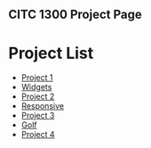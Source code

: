 ## CITC 1300 Project Page

<h1>Project List </h1>

<ul>
    <li><a href="project1/index.html" target="_blank">Project 1</a></li>
    <li><a href="widgets/index.html" target="_blank">Widgets</a></li>
    <li><a href="project2/index.html" target="_blank">Project 2</a></li>
    <li><a href="responsive/index.html" target="_blank">Responsive</a></li>
    <li><a href="project3/index.html" target="_blank">Project 3</a></li>
    <li><a href="golf/index.html" target="_blank">Golf</a></li>
    <li><a href="project4/index.html" target="_blank">Project 4</a></li>
</ul>
